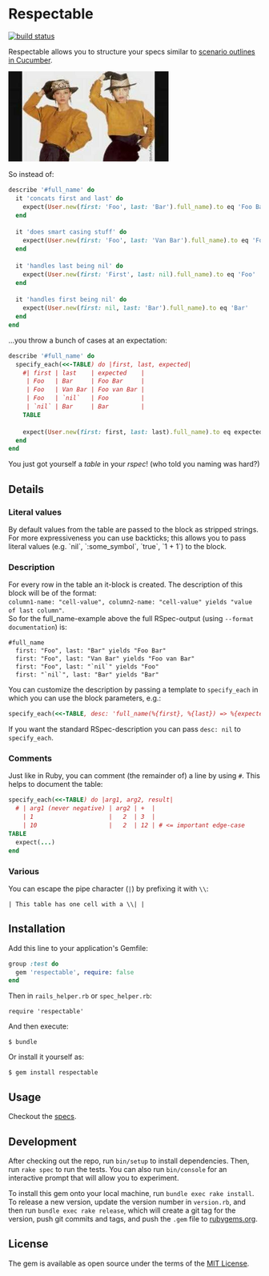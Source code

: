 # Respectable

[![build status](https://gitlab.com/eval/respectable/badges/master/build.svg)](https://gitlab.com/eval/respectable/commits/master)

Respectable allows you to structure your specs similar to [scenario outlines in Cucumber](https://github.com/cucumber/cucumber/wiki/Scenario-outlines).

![](logo.jpg)

So instead of:

```ruby
describe '#full_name' do
  it 'concats first and last' do
    expect(User.new(first: 'Foo', last: 'Bar').full_name).to eq 'Foo Bar'
  end

  it 'does smart casing stuff' do
    expect(User.new(first: 'Foo', last: 'Van Bar').full_name).to eq 'Foo van Bar'
  end

  it 'handles last being nil' do
    expect(User.new(first: 'First', last: nil).full_name).to eq 'Foo'
  end

  it 'handles first being nil' do
    expect(User.new(first: nil, last: 'Bar').full_name).to eq 'Bar'
  end
end
```

...you throw a bunch of cases at an expectation:

```ruby
describe '#full_name' do
  specify_each(<<-TABLE) do |first, last, expected|
    #| first | last    | expected    |
     | Foo   | Bar     | Foo Bar     |
     | Foo   | Van Bar | Foo van Bar |
     | Foo   | `nil`   | Foo         |
     | `nil` | Bar     | Bar         |
    TABLE

    expect(User.new(first: first, last: last).full_name).to eq expected
  end
end
```

You just got yourself a *table* in your *rspec*! (who told you naming was hard?)

## Details

### Literal values

By default values from the table are passed to the block as stripped strings. For more expressiveness you can use backticks; this allows you to pass literal values (e.g. \`nil\`, \`:some_symbol\`, \`true\`, \`1 + 1\`) to the block.

### Description

For every row in the table an it-block is created. The description of this block will be of the format:  
`column1-name: "cell-value", column2-name: "cell-value" yields "value of last column"`.  
So for the full_name-example above the full RSpec-output (using `--format documentation`) is:  
```
#full_name
  first: "Foo", last: "Bar" yields "Foo Bar"
  first: "Foo", last: "Van Bar" yields "Foo van Bar"
  first: "Foo", last: "`nil`" yields "Foo"
  first: "`nil`", last: "Bar" yields "Bar"
```

You can customize the description by passing a template to `specify_each` in which you can use the block parameters, e.g.:  
```ruby
specify_each(<<-TABLE, desc: 'full_name(%{first}, %{last}) => %{expected}') do |first, last, expected|
```

If you want the standard RSpec-description you can pass `desc: nil` to `specify_each`.

### Comments

Just like in Ruby, you can comment (the remainder of) a line by using `#`. This helps to document the table:  
```ruby
specify_each(<<-TABLE) do |arg1, arg2, result|
  # | arg1 (never negative) | arg2 | +  |
    | 1                     |   2  | 3  |
    | 10                    |   2  | 12 | # <= important edge-case
TABLE
  expect(...)
end
```

### Various

You can escape the pipe character (`|`) by prefixing it with `\\`:
```
| This table has one cell with a \\| |
```

## Installation

Add this line to your application's Gemfile:

```ruby
group :test do
  gem 'respectable', require: false
end
```

Then in `rails_helper.rb` or `spec_helper.rb`:

```
require 'respectable'
```

And then execute:

    $ bundle

Or install it yourself as:

    $ gem install respectable

## Usage

Checkout the [specs](spec/respectable_spec.rb).

## Development

After checking out the repo, run `bin/setup` to install dependencies. Then, run `rake spec` to run the tests. You can also run `bin/console` for an interactive prompt that will allow you to experiment.

To install this gem onto your local machine, run `bundle exec rake install`. To release a new version, update the version number in `version.rb`, and then run `bundle exec rake release`, which will create a git tag for the version, push git commits and tags, and push the `.gem` file to [rubygems.org](https://rubygems.org).


## License

The gem is available as open source under the terms of the [MIT License](http://opensource.org/licenses/MIT).

